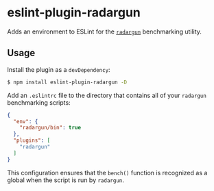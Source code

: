 # eslint-plugin-radargun

Adds an environment to ESLint for the [`radargun`](https://www.npmjs.com/package/radargun) benchmarking utility.

## Usage

Install the plugin as a `devDependency`:

```sh
$ npm install eslint-plugin-radargun -D
```

Add an `.eslintrc` file to the directory that contains all of your `radargun` benchmarking scripts:

```json
{
  "env": {
    "radargun/bin": true
  },
  "plugins": [
    "radargun"
  ]
}
```

This configuration ensures that the `bench()` function is recognized as a global when the script is run by `radargun`.
